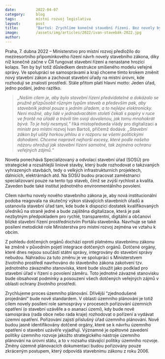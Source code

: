 ```yaml
---
date:         2022-04-07
category:     blog
tags:         místní rozvoj legislativa
layout:       post
title:        "Bartoš: Zrychlíme konečně stavební řízení. Bez novely by nastal kolaps"
image:        /assets/img/articles/2022/ivan-stavebák-2022.jpg
author:       
---
```


Praha, 7. dubna 2022 – Ministerstvo pro místní rozvoj předložilo do meziresortního připomínkového řízení návrh novely stavebního zákona, díky níž konečně začne v ČR fungovat stavební řízení a nenastane hrozící kolaps. Ten by byl totiž důsledkem destrukce smíšeného modelu veřejné správy. Ve spolupráci se samosprávami a kraji chceme tímto krokem změnit nový stavební zákon a zachovat stavební úřady na místní úrovni, kde rozhodují se znalostí prostředí. Stále přitom platí hlavní motto: Jeden úřad, jedno podání, jedno razítko.

> *„Naším cílem je, aby bylo stavební řízení předvídatelné a dokázalo se pružně přizpůsobit různým typům staveb a především pak, aby stavebník jednal pouze s jedním úřadem, a to nejlépe elektronicky. Není možné, aby lidé v jednadvacátém století čekali s papíry v ruce ve frontě na úřadě a trávili tím svoji dovolenou, jak tomu mnohokrát bývá. To je holý nesmysl,“* říká místopředseda vlády pro digitalizaci a ministr pro místní rozvoj Ivan Bartoš, přičemž dodává: *„Stavební zákon byl ušitý horkou jehlou a v rozporu se všemi politickými dohodami. Chceme napravit nejhorší excesy, které podle našeho názoru ohrožují jak stavební řízení samotné, tak zejména ochranu veřejných zájmů.“*

Novela ponechává Specializovaný a odvolací stavební úřad (SOSÚ) pro strategické a rozsáhlejší liniové stavby, který bude rozhodovat o takzvaných vyhrazených stavbách, tedy o velkých infrastrukturních projektech, dálnicích, elektrárnách atd. Na SOSÚ budou pracovat zaměstnanci specializovaní pouze na tento typ staveb, čímž se zvýší rychlost a kvalita. Zaveden bude také institut jednotného environmentálního povolení.

Cílem návrhu novely nového stavebního zákona je, aby nová institucionální podoba reagovala na skutečný výkon stávajících stavebních úřadů a ustanovila stavební úřad tam, kde bude k dispozici dostatek kvalifikovaných úředníků na straně jedné a bude zajištěna digitalizace, která je pak nezbytným předpokladem pro rychlé, transparentní, digitální a občanovi blízké stavební řízení prostřednictvím Portálu stavebníka. Navrhuje se také posílení metodické role Ministerstva pro místní rozvoj zejména ve vztahu k obcím.

Z pohledu dotčených orgánů dochází oproti platnému stavebnímu zákonu ke změně v původním pojetí integrace dotčených orgánů. Dotčené orgány, které dnes nejsou součástí státní správy, integrovány do stavební správy nebudou. Náhradou za tuto změnu je ve spolupráci s Ministerstvem životního prostředí navrhováno do stavebního zákona zakotvení tzv. jednotného závazného stanoviska, které bude sloužit jako podklad pro stavební úřad v řízení o povolení záměru. Toto jednotné závazné stanovisku bude obsahovat podmínky a posouzení všech dotčených veřejných zájmů v oblasti ochrany životního prostředí.

Zrychlujeme proces územního plánování. Dřívější “zjednodušené projednání“ bude nově standardem. V oblasti územního plánování je totiž cílem novely posílení role samosprávy v procesech pořizování územních opatření (o stavební uzávěře a o asanaci území), kdy bude nově samospráva (rada obce nebo rada kraje) rozhodovat o pořízení a vydávat územní opatření. Pořizování zajistí příslušný úřad územního plánování. Nově budou jasně identifikovány dotčené orgány, které se k návrhu územního opatření o stavební uzávěře vyjadřují. Významné je opětovné zavedení politiky územního rozvoje jakožto strategického nástroje územního plánování na úrovni státu, a to v rozsahu stávající politiky územního rozvoje. Změny územně plánovacích dokumentací budou pořizovány pouze zkráceným postupem, který odpovídá stavebnímu zákonu z roku 2006. 


